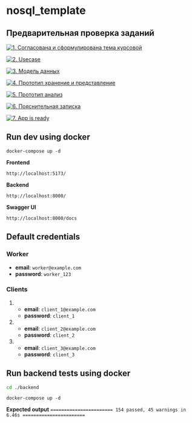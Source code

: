 # nosql_template


## Предварительная проверка заданий

<a href=" ./../../../actions/workflows/1_helloworld.yml" >![1. Согласована и сформулирована тема курсовой]( ./../../actions/workflows/1_helloworld.yml/badge.svg)</a>

<a href=" ./../../../actions/workflows/2_usecase.yml" >![2. Usecase]( ./../../actions/workflows/2_usecase.yml/badge.svg)</a>

<a href=" ./../../../actions/workflows/3_data_model.yml" >![3. Модель данных]( ./../../actions/workflows/3_data_model.yml/badge.svg)</a>

<a href=" ./../../../actions/workflows/4_prototype_store_and_view.yml" >![4. Прототип хранение и представление]( ./../../actions/workflows/4_prototype_store_and_view.yml/badge.svg)</a>

<a href=" ./../../../actions/workflows/5_prototype_analysis.yml" >![5. Прототип анализ]( ./../../actions/workflows/5_prototype_analysis.yml/badge.svg)</a> 

<a href=" ./../../../actions/workflows/6_report.yml" >![6. Пояснительная записка]( ./../../actions/workflows/6_report.yml/badge.svg)</a>

<a href=" ./../../../actions/workflows/7_app_is_ready.yml" >![7. App is ready]( ./../../actions/workflows/7_app_is_ready.yml/badge.svg)</a>

## Run dev using docker
```
docker-compose up -d
```
**Frontend**
```
http://localhost:5173/
```
**Backend**
```
http://localhost:8000/
```
**Swagger UI**
```
http://localhost:8000/docs
```
## Default credentials

### Worker
- **email**: `worker@example.com`
- **password**:  `worker_123`

### Clients
1. - **email**: `client_1@example.com`
   - **password**:  `client_1`
2. - **email**: `client_2@example.com`
   - **password**:  `client_2`
3. - **email**: `client_3@example.com`
   - **password**:  `client_3`


## Run backend tests using docker
```sh
cd ./backend
```
```
docker-compose up -d
```
**Expected output** `======================= 154 passed, 45 warnings in 6.46s =======================`
